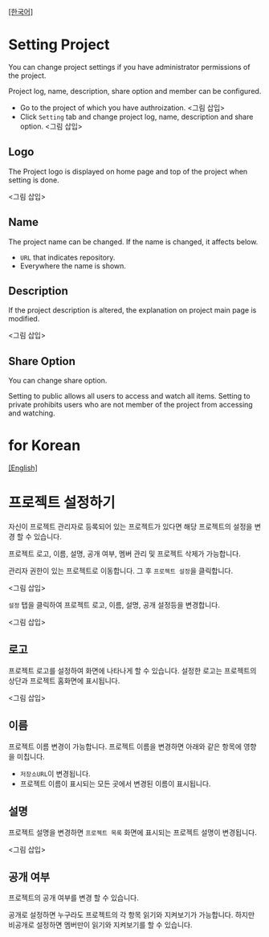 <a name="english"></a>
[[한국어]](#korean)

# Setting Project

You can change project settings if you have administrator permissions of the project.

Project log, name, description, share option and member can be configured.

* Go to the project of which you have authroization. <그림 삽입>
* Click `Setting` tab and change project log, name, description and share option. <그림 삽입>

## Logo

The Project logo is displayed on home page and top of the project when setting is done.

<그림 삽입>

## Name

The project name can be changed. If the name is changed, it affects below.

* `URL` that indicates repository.
* Everywhere the name is shown.

## Description

If the project description is altered, the explanation on project main page is modified.

<그림 삽입>

## Share Option

You can change share option.

Setting to public allows all users to access and watch all items. Setting to private prohibits users who are not member of the project from accessing and watching.

<a name="korean"></a>
# for Korean
[[English]](#english)

# 프로젝트 설정하기

자신이 프로젝트 관리자로 등록되어 있는 프로젝트가 있다면 해당 프로젝트의 설정을 변경 할 수 있습니다.

프로젝트 로고, 이름, 설명, 공개 여부, 멤버 관리 및 프로젝트 삭제가 가능합니다.

관리자 권한이 있는 프로젝트로 이동합니다. 그 후 `프로젝트 설정`을 클릭합니다.

<그림 삽입>

`설정` 탭을 클릭하여 프로젝트 로고, 이름, 설명, 공개 설정등을 변경합니다.

<그림 삽입>

## 로고

프로젝트 로고를 설정하여 화면에 나타나게 할 수 있습니다. 설정한 로고는 프로젝트의 상단과 프로젝트 홈화면에 표시됩니다.

<그림 삽입>

## 이름

프로젝트 이름 변경이 가능합니다. 프로젝트 이름을 변경하면 아래와 같은 항목에 영향을 미칩니다.

* `저장소URL`이 변경됩니다.
* 프로젝트 이름이 표시되는 모든 곳에서 변경된 이름이 표시됩니다.

## 설명

프로젝트 설명을 변경하면 `프로젝트 목록` 화면에 표시되는 프로젝트 설명이 변경됩니다.

<그림 삽입>

## 공개 여부

프로젝트의 공개 여부를 변경 할 수 있습니다.

공개로 설정하면 누구라도 프로젝트의 각 항목 읽기와 지켜보기가 가능합니다. 하지만 비공개로 설정하면 멤버만이 읽기와 지켜보기를 할 수 있습니다.
